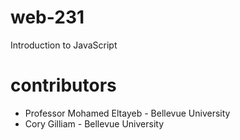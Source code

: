 # web-231
Introduction to JavaScript

# contributors

* Professor Mohamed Eltayeb - Bellevue University
* Cory Gilliam - Bellevue University
